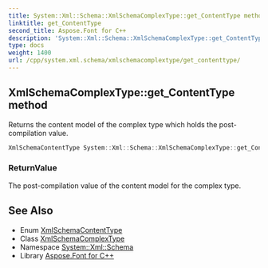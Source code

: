 ```yaml
---
title: System::Xml::Schema::XmlSchemaComplexType::get_ContentType method
linktitle: get_ContentType
second_title: Aspose.Font for C++
description: 'System::Xml::Schema::XmlSchemaComplexType::get_ContentType method. Returns the content model of the complex type which holds the post-compilation value in C++.'
type: docs
weight: 1400
url: /cpp/system.xml.schema/xmlschemacomplextype/get_contenttype/
---
```

## XmlSchemaComplexType::get_ContentType method


Returns the content model of the complex type which holds the post-compilation value.

```cpp
XmlSchemaContentType System::Xml::Schema::XmlSchemaComplexType::get_ContentType()
```


### ReturnValue

The post-compilation value of the content model for the complex type.

## See Also

* Enum [XmlSchemaContentType](../../xmlschemacontenttype/)
* Class [XmlSchemaComplexType](../)
* Namespace [System::Xml::Schema](../../)
* Library [Aspose.Font for C++](../../../)
